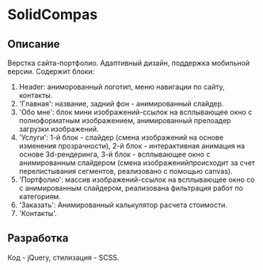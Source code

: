 # SolidCompas
## Описание
Верстка сайта-портфолио. Адаптивный дизайн, поддержка мобильной версии. Содержит блоки:
1. Header: аниморованный логотип, меню навигации по сайту, контакты.
2. 'Главная': название, задний фон - анимированный слайдер.
3. 'Обо мне': блок мини изображений-ссылок на всплывающее окно с полноформатным изображением, анимированный прелоадер загрузки изображений.
4. 'Услуги': 1-й блок - слайдер (смена изображений на основе изменения прозрачности), 2-й блок - интерактивная анимация на основе 3d-рендеринга, 3-й блок - всплывающее окно с анимированным слайдером (смена изображенийпроисходит за счет перелистывания сегментов, реализовано с помощью canvas).
5. 'Портфолио': массив изображений-ссылок на всплывающее окно со с анимированным слайдером, реализована фильтрация работ по категориям.
6. 'Заказать': Анимированный калькулятор расчета стоимости.
7. 'Контакты'.

## Разработка
Код - jQuery, стилизация - SCSS.

